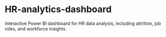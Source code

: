 # HR-analytics-dashboard
Interactive Power BI dashboard for HR data analysis, including attrition, job roles, and workforce insights.
